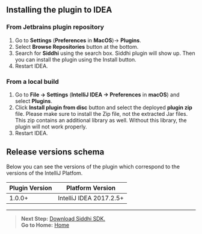 ## Installing the plugin to IDEA

### From Jetbrains plugin repository
1. Go to **Settings** (**Preferences** in **MacOS**)-> **Plugins**. 
2. Select **Browse Repositories** button at the bottom. 
3. Search for **Siddhi** using the search box. Siddhi plugin will show up. Then you can install the plugin using the 
Install button.
4. Restart IDEA.

### From a local build
1. Go to **File -> Settings** (**IntelliJ IDEA -> Preferences** in **macOS**) and select **Plugins**.
2. Click **Install plugin from disc** button and select the deployed **plugin zip** file. Please make sure to install the Zip file, not the extracted Jar files. This zip contains an additional library as well. Without this library, the plugin will not work properly.
3. Restart IDEA.

## Release versions schema

Below you can see the versions of the plugin which correspond to the versions of the 
IntelliJ Platfom.

| Plugin Version | Platform Version |
| --- | --- |
| 1.0.0+ | IntelliJ IDEA 2017.2.5+ |
    
   
---     
>**Next Step:** [Download Siddhi SDK.](../download-siddhi-sdk)  
> **Go to Home:** [Home](../README.md)
